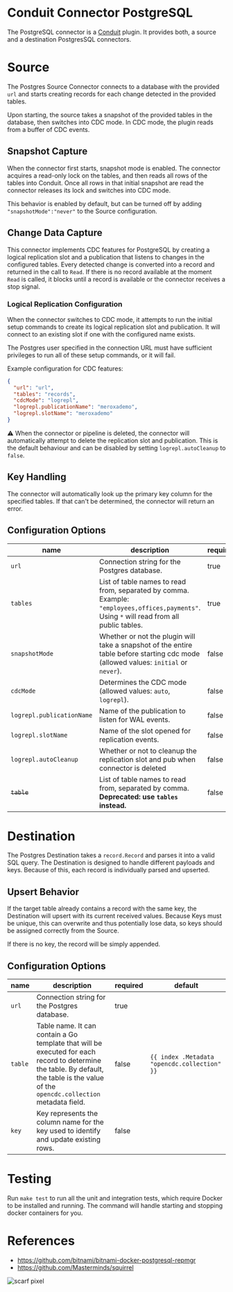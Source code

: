 # Conduit Connector PostgreSQL

The PostgreSQL connector is a [Conduit](https://github.com/ConduitIO/conduit) plugin. It provides both, a source
and a destination PostgresSQL connectors.

# Source

The Postgres Source Connector connects to a database with the provided `url` and starts creating records for each change
detected in the provided tables.

Upon starting, the source takes a snapshot of the provided tables in the database, then switches into CDC mode. In CDC mode,
the plugin reads from a buffer of CDC events.

## Snapshot Capture

When the connector first starts, snapshot mode is enabled. The connector acquires a read-only lock on the tables, and
then reads all rows of the tables into Conduit. Once all rows in that initial snapshot are read the connector releases
its lock and switches into CDC mode.

This behavior is enabled by default, but can be turned off by adding `"snapshotMode":"never"` to the Source
configuration.

## Change Data Capture

This connector implements CDC features for PostgreSQL by creating a logical replication slot and a publication that
listens to changes in the configured tables. Every detected change is converted into a record and returned in the call to
`Read`. If there is no record available at the moment `Read` is called, it blocks until a record is available or the
connector receives a stop signal.

### Logical Replication Configuration

When the connector switches to CDC mode, it attempts to run the initial setup commands to create its logical replication
slot and publication. It will connect to an existing slot if one with the configured name exists.

The Postgres user specified in the connection URL must have sufficient privileges to run all of these setup commands, or
it will fail.

Example configuration for CDC features:

```json
{
  "url": "url",
  "tables": "records",
  "cdcMode": "logrepl",
  "logrepl.publicationName": "meroxademo",
  "logrepl.slotName": "meroxademo"
}
```

:warning: When the connector or pipeline is deleted, the connector will automatically attempt to delete the replication slot and publication. This is the default behaviour and can be disabled by setting `logrepl.autoCleanup` to `false`.

## Key Handling

The connector will automatically look up the primary key column for the specified tables. If that can't be determined,
the connector will return an error.

## Configuration Options

| name                      | description                                                                                                                                | required | default       |
| ------------------------- | ------------------------------------------------------------------------------------------------------------------------------------------ | -------- | ------------- |
| `url`                     | Connection string for the Postgres database.                                                                                               | true     |               |
| `tables`                  | List of table names to read from, separated by comma. Example: `"employees,offices,payments"`. Using `*` will read from all public tables. | true     |               |
| `snapshotMode`            | Whether or not the plugin will take a snapshot of the entire table before starting cdc mode (allowed values: `initial` or `never`).        | false    | `initial`     |
| `cdcMode`                 | Determines the CDC mode (allowed values: `auto`, `logrepl`).                                                                               | false    | `auto`        |
| `logrepl.publicationName` | Name of the publication to listen for WAL events.                                                                                          | false    | `conduitpub`  |
| `logrepl.slotName`        | Name of the slot opened for replication events.                                                                                            | false    | `conduitslot` |
| `logrepl.autoCleanup`     | Whether or not to cleanup the replication slot and pub when connector is deleted                                                           | false    | `true`        |
| ~~`table`~~               | List of table names to read from, separated by comma. **Deprecated: use `tables` instead.**                                                | false    |               |

# Destination

The Postgres Destination takes a `record.Record` and parses it into a valid SQL query. The Destination is designed to
handle different payloads and keys. Because of this, each record is individually parsed and upserted.

## Upsert Behavior

If the target table already contains a record with the same key, the Destination will upsert with its current received
values. Because Keys must be unique, this can overwrite and thus potentially lose data, so keys should be assigned
correctly from the Source.

If there is no key, the record will be simply appended.

## Configuration Options

| name    | description                                                                                                                                                                           | required | default                                      |
| ------- | ------------------------------------------------------------------------------------------------------------------------------------------------------------------------------------- | -------- | -------------------------------------------- |
| `url`   | Connection string for the Postgres database.                                                                                                                                          | true     |                                              |
| `table` | Table name. It can contain a Go template that will be executed for each record to determine the table. By default, the table is the value of the `opencdc.collection` metadata field. | false    | `{{ index .Metadata "opencdc.collection" }}` |
| `key`   | Key represents the column name for the key used to identify and update existing rows.                                                                                                 | false    |                                              |

# Testing

Run `make test` to run all the unit and integration tests, which require Docker to be installed and running. The command
will handle starting and stopping docker containers for you.

# References

- https://github.com/bitnami/bitnami-docker-postgresql-repmgr
- https://github.com/Masterminds/squirrel

![scarf pixel](https://static.scarf.sh/a.png?x-pxid=1423de19-24e7-4d64-91cf-0b893ca28cc6)
